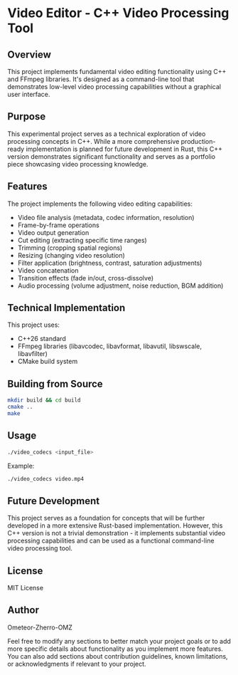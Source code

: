 # Video Editor - C++ Video Processing Tool

## Overview

This project implements fundamental video editing functionality using C++ and FFmpeg libraries. It's designed as a command-line tool that demonstrates low-level video processing capabilities without a graphical user interface.

## Purpose

This experimental project serves as a technical exploration of video processing concepts in C++. While a more comprehensive production-ready implementation is planned for future development in Rust, this C++ version demonstrates significant functionality and serves as a portfolio piece showcasing video processing knowledge.

## Features

The project implements the following video editing capabilities:

- Video file analysis (metadata, codec information, resolution)
- Frame-by-frame operations
- Video output generation
- Cut editing (extracting specific time ranges)
- Trimming (cropping spatial regions)
- Resizing (changing video resolution)
- Filter application (brightness, contrast, saturation adjustments)
- Video concatenation
- Transition effects (fade in/out, cross-dissolve)
- Audio processing (volume adjustment, noise reduction, BGM addition)

## Technical Implementation

This project uses:

- C++26 standard
- FFmpeg libraries (libavcodec, libavformat, libavutil, libswscale, libavfilter)
- CMake build system

## Building from Source

```bash
mkdir build && cd build
cmake ..
make
```

## Usage

```sh
./video_codecs <input_file>
```

Example:

```sh
./video_codecs video.mp4
```

## Future Development

This project serves as a foundation for concepts that will be further developed in a more extensive Rust-based implementation. However, this C++ version is not a trivial demonstration - it implements substantial video processing capabilities and can be used as a functional command-line video processing tool.

## License

MIT License

## Author

Ometeor-Zherro-OMZ

Feel free to modify any sections to better match your project goals or to add more specific details about functionality as you implement more features. You can also add sections about contribution guidelines, known limitations, or acknowledgments if relevant to your project.
